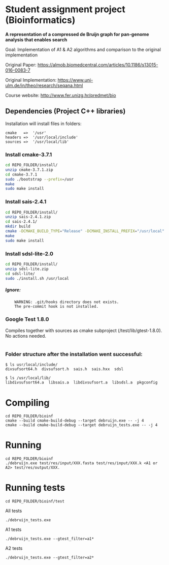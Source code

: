 # Student assignment project (Bioinformatics)
**A representation of a compressed de Bruijn graph for pan-genome analysis that enables search**

Goal: Implementation of A1 & A2 algorithms and comparison to the original implementation 

Original Paper: https://almob.biomedcentral.com/articles/10.1186/s13015-016-0083-7

Original Implementation: https://www.uni-ulm.de/in/theo/research/seqana.html

Course website: http://www.fer.unizg.hr/predmet/bio

## Dependencies (Project C++ libraries)
Installation will install files in folders:
```
cmake 	=>  '/usr'
headers =>  '/usr/local/include'
sources =>  '/usr/local/lib'
```

### Install cmake-3.7.1
```sh
cd REPO_FOLDER/install/
unzip cmake-3.7.1.zip
cd cmake-3.7.1
sudo ./bootstrap --prefix=/usr
make
sudo make install
```

### Install sais-2.4.1
```sh
cd REPO_FOLDER/install/
unzip sais-2.4.1.zip
cd sais-2.4.1/
mkdir build
cmake -DCMAKE_BUILD_TYPE="Release" -DCMAKE_INSTALL_PREFIX="/usr/local"
make
sudo make install
```

### Install sdsl-lite-2.0
```sh
cd REPO_FOLDER/install/
unzip sdsl-lite.zip
cd sdsl-lite/
sudo ./install.sh /usr/local
```

##### Ignore:
```
	WARNING: .git/hooks directory does not exists. 
	The pre-commit hook is not installed.
```

### Google Test 1.8.0

Compiles together with sources as cmake subproject (/test/lib/gtest-1.8.0). No actions needed.
#
### Folder structure after the installation went successful:

```
$ ls usr/local/include/
divsufsort64.h  divsufsort.h  sais.h  sais.hxx  sdsl

$ ls /usr/local/lib/
libdivsufsort64.a  libsais.a  libdivsufsort.a  libsdsl.a  pkgconfig
```

# Compiling 

```
cd REPO_FOLDER/bioinf
cmake --build cmake-build-debug --target debruijn.exe -- -j 4
cmake --build cmake-build-debug --target debruijn_tests.exe -- -j 4
```

# Running
```
cd REPO_FOLDER/bioinf
./debruijn.exe test/res/input/XXX.fasta test/res/input/XXX.k <A1 or A2> test/res/output/XXX.
```
# Running tests
```
cd REPO_FOLDER/bioinf/test
```
All tests
```
./debruijn_tests.exe
```
A1 tests
```
./debruijn_tests.exe --gtest_filter=a1*
```
A2 tests
```
./debruijn_tests.exe --gtest_filter=a2*
```
